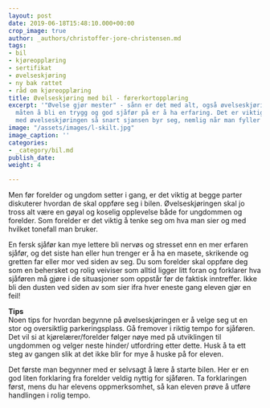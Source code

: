 ```yaml
---
layout: post
date: 2019-06-18T15:48:10.000+00:00
crop_image: true
author: _authors/christoffer-jore-christensen.md
tags:
- bil
- kjøreopplæring
- sertifikat
- øvelseskjøring
- ny bak rattet
- råd om kjøreopplæring
title: Øvelseskjøring med bil - førerkortopplæring
excerpt: '"Øvelse gjør mester" - sånn er det med alt, også øvelseskjøring. Den eneste
  måten å bli en trygg og god sjåfør på er å ha erfaring. Det er viktig å begynne
  med øvelseskjøringen så snart sjansen byr seg, nemlig når man fyller seksten år.'
image: "/assets/images/l-skilt.jpg"
image_caption: ''
categories:
- _category/bil.md
publish_date: 
weight: 4

---
```

Men før forelder og ungdom setter i gang, er det viktig at begge parter diskuterer hvordan de skal oppføre seg i bilen. Øvelseskjøringen skal jo tross alt være en gøyal og koselig opplevelse både for ungdommen og forelder. Som forelder er det viktig å tenke seg om hva man sier og med hvilket tonefall man bruker.

En fersk sjåfør kan mye lettere bli nervøs og stresset enn en mer erfaren sjåfør, og det siste han eller hun trenger er å ha en masete, skrikende og gretten far eller mor ved siden av seg. Du som forelder skal oppføre deg som en behersket og rolig veiviser som alltid ligger litt foran og forklarer hva sjåføren må gjøre i de situasjoner som oppstår før de faktisk inntreffer. Ikke bli den dusten ved siden av som sier ifra hver eneste gang eleven gjør en feil!

**Tips**  
Noen tips for hvordan begynne på øvelseskjøringen er å velge seg ut en stor og oversiktlig parkeringsplass. Gå fremover i riktig tempo for sjåføren. Det vil si at kjørelærer/forelder følger nøye med på utviklingen til ungdommen og velger neste hinder/ utfordring etter dette. Husk å ta ett steg av gangen slik at det ikke blir for mye å huske på for eleven.

Det første man begynner med er selvsagt å lære å starte bilen. Her er en god liten forklaring fra forelder veldig nyttig for sjåføren. Ta forklaringen først, mens du har elevens oppmerksomhet, så kan eleven prøve å utføre handlingen i rolig tempo.